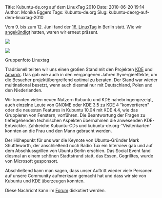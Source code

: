 Title: Kubuntu-de.org auf dem LinuxTag 2010
Date: 2010-06-20 19:14
Author: Monika Eggers
Tags: Kubuntu-de.org
Slug: kubuntu-deorg-auf-dem-linuxtag-2010

Vom 9. bis zum 12. Juni fand der [16.
LinuxTag](http://linuxtag.org/2010/ "http://linuxtag.org/2010/") in
Berlin statt. Wie wir
[angekündigt](http://www.kubuntu-de.org/nachrichten/kubuntu/kubuntu-de-org/kubuntu-de-org-auf-dem-linuxtag-2010-in-berlin "http://www.kubuntu-de.org/nachrichten/kubuntu/kubuntu-de-org/kubuntu-de-org-auf-dem-linuxtag-2010-in-berlin")
hatten, waren wir erneut präsent.  

<div class="thumb tright">


<div class="thumbinner" style="width:302px;">

[![](http://wiki.kubuntu-de.org/images/thumb/Linuxtag.jpeg/300px-Linuxtag.jpeg)](http://wiki.kubuntu-de.org/Datei:Linuxtag.jpeg "Gruppenfoto Linuxtag")  

<div class="thumbcaption">


<div class="magnify">

[![](http://wiki.kubuntu-de.org/skins/common/images/magnify-clip.png)](/Datei:Linuxtag.jpeg "vergrößern")

</div>


Gruppenfoto Linuxtag

</div>




</div>




</div>


Traditionell teilten wir uns einen großen Stand mit den Projekten
[KDE](http://kde.org "http://kde.org") und
[Amarok](http://amarok.kde.org "http://amarok.kde.org"). Das gab wie
auch in den vergangenen Jahren Synergieeffekte, um die Besucher
projektübergreifend optimal zu beraten. Der Stand war wieder
multinational besetzt, wenn auch diesmal nur mit Deutschland, Polen und
den Niederlanden.


<!--break--><!--break-->

Wir konnten vielen neuen Nutzern Kubuntu und KDE nahebringengezeigt,
auch einzelne Leute von GNOME oder KDE 3.5 zu KDE 4 "konvertieren" oder
die neuesten Features in Kubuntu 10.04 mit KDE 4.4, wie das Gruppieren
von Fenstern, vorführen. Die Beantwortung der Fragen zu tiefergehenden
technischen Aspekten übernahmen die anwesenden KDE-Entwickler.
Zahlreiche Kubuntu-CDs und kubuntu-de.org-"Visitenkarten" konnten an die
Frau und den Mann gebracht werden.


Der Höhepunkt für uns war die Keynote von Ubuntu-Gründer Mark
Shuttleworth, der anschließend noch Radio Tux ein Interview gab und auf
dem Abschlussgrillen von Ubuntu Berlin erschien. Das Social Event fand
diesmal an einem schönen Stadtstrand statt, das Essen, Gegrilltes, wurde
von Microsoft gesponsort.


Abschließend kann man sagen, dass unser Auftritt wieder viele Personen
auf unsere Community aufmerksam gemacht hat und dass wir sie von Kubuntu
und KDE überzeugen konnten.


Diese Nachricht kann im
[Forum](http://forum.kubuntu-de.org/index.php?board=1.0 "http://forum.kubuntu-de.org/index.php?board=1.0")
diskutiert werden.



